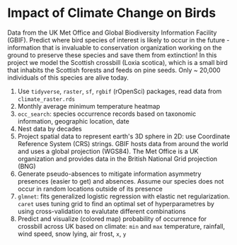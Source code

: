 # Impact of Climate Change on Birds

Data from the UK Met Office and Global Biodiversity Information Facility (GBIF).
Predict where bird species of interest is likely to occur in the future - information that is invaluable to conservation organization working on the ground to preserve these species and save them from extinction!
In this project we model the Scottish crossbill (Loxia scotica), which is a small bird that inhabits the Scottish forests and feeds on pine seeds. Only ~ 20,000 individuals of this species are alive today.

1. Use `tidyverse`, `raster`, `sf`, `rgbif` (rOpenSci) packages, read data from `climate_raster.rds`
2. Monthly average minimum temperature heatmap
3. `occ_search`: species occurrence records based on taxonomic information, geographic location, date
4. Nest data by decades
5. Project spatial data to represent earth's 3D sphere in 2D: use Coordinate Reference System (CRS) strings. GBIF hosts data from around the world and uses a global projection (WGS84). The Met Office is a UK organization and provides data in the British National Grid projection (BNG)
6. Generate pseudo-absences to mitigate information asymmetry presences (easier to get) and absences. Assume our species does not occur in random locations outside of its presence
7. `glmnet`: fits generalized logistic regression with elastic net regularization. `caret` uses tuning grid to find an optimal set of hyperparametres by using cross-validation to evalutate different combinations
8. Predict and visualize (colored map) probability of occurrence for crossbill across UK based on climate: `min` and `max` temperature, rainfall, wind speed, snow lying, air frost, `x`, `y`
